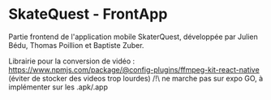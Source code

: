 # SkateQuest - FrontApp

Partie frontend de l'application mobile SkaterQuest, développée par Julien Bédu, Thomas Poillion et Baptiste Zuber.

Librairie pour la conversion de vidéo : https://www.npmjs.com/package/@config-plugins/ffmpeg-kit-react-native
(éviter de stocker des videos trop lourdes) /!\ ne marche pas sur expo GO, à implémenter sur les .apk/.app 